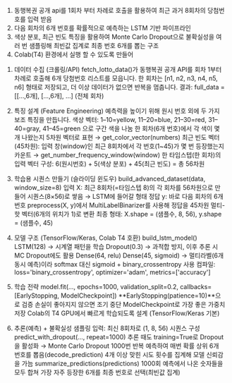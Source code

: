1. 동행복권 공개 api를 1회차 부터 차례로 호출을 활용하여 최근 과거 8회차의 당첨번호를 입력 받음
2. 다음 회차의 6개 번호를 확률적으로 예측하는 LSTM 기반 파이프라인
3. 색상 분포, 최근 빈도 특징을 활용하여 Monte Carlo Dropout으로 불확실성을 여러 번 샘플링해 최빈값 집계로 최종 번호 6개를 뽑는 구조
4. Colab(T4) 환경에서 실행 할 수 있도록 만들어

1) 데이터 수집 (크롤링/API)
fetch_lotto_data()가 동행복권 공개 API를 회차 1부터 차례로 호출해 6개 당첨번호 리스트를 모읍니다.
한 회차는 [n1, n2, n3, n4, n5, n6] 형태로 저장되고, 더 이상 데이터가 없으면 반복을 멈춥니다.
결과: full_data = [[…,6개], […,6개], …] (전체 회차)

2) 특징 설계 (Feature Engineering)
예측력을 높이기 위해 원시 번호 외에 두 가지 보조 특징을 만듭니다.
색상 벡터:
1–10=yellow, 11–20=blue, 21–30=red, 31–40=gray, 41–45=green 으로 구간 색을 나눔
한 회차(6개 번호)에서 각 색이 몇 개 나왔는지 5차원 벡터로 표현 → get_color_vector(numbers)
최근 빈도 벡터(45차원):
입력 창(window)인 최근 8회차에서 각 번호(1~45)가 몇 번 등장했는지 카운트 → get_number_frequency_window(window)
한 타임스텝(한 회차)의 입력 벡터 구성:
6(원시번호) + 5(색상 분포) + 45(최근 빈도) = 총 56차원

3) 학습용 시퀀스 만들기 (슬라이딩 윈도우)
build_advanced_dataset(data, window_size=8)
입력 X: 최근 8회차(=타임스텝 8)의 각 회차를 56차원으로 만들어 시퀀스(8×56)로 쌓음 → LSTM에 들어갈 형태
정답 y: 바로 다음 회차의 6개 번호
preprocess(X, y)에서 MultiLabelBinarizer를 사용해 정답을 45차원 멀티-핫 벡터(6개의 위치가 1)로 변환
최종 형태: X.shape = (샘플수, 8, 56), y.shape = (샘플수, 45)

4) 모델 구조 (TensorFlow/Keras, Colab T4 호환)
build_lstm_model()
LSTM(128) → 시계열 패턴을 학습
Dropout(0.3) → 과적합 방지, 이후 추론 시 MC Dropout에도 활용
Dense(64, relu)
Dense(45, sigmoid) → 멀티라벨(6개 동시 예측)이라 softmax 대신 sigmoid + binary_crossentropy 사용
컴파일: loss='binary_crossentropy', optimizer='adam', metrics=['accuracy']

5) 학습 전략
model.fit(..., epochs=1000, validation_split=0.2, callbacks=[EarlyStopping, ModelCheckpoint])
**EarlyStopping(patience=10)**으로 검증 손실이 좋아지지 않으면 조기 중단
ModelCheckpoint로 가장 좋은 가중치 저장
Colab의 T4 GPU에서 빠르게 학습되도록 설계 (TensorFlow/Keras 기본)

6) 추론(예측) + 불확실성 샘플링
입력: 최신 8회차로 (1, 8, 56) 시퀀스 구성
predict_with_dropout(..., repeat=1000)
추론 때도 training=True로 Dropout을 활성화 → Monte Carlo Dropout
1000번 반복 예측하여 매번 확률 상위 6개 번호를 뽑음(decode_prediction)
4개 이상 맞힌 시도 횟수를 집계해 모델 신뢰감을 가늠
summarize_predictions(predictions)
1000회 예측에서 나온 숫자들을 모두 합쳐 가장 자주 등장한 6개를 최종 번호로 선택(최빈값 집계)
